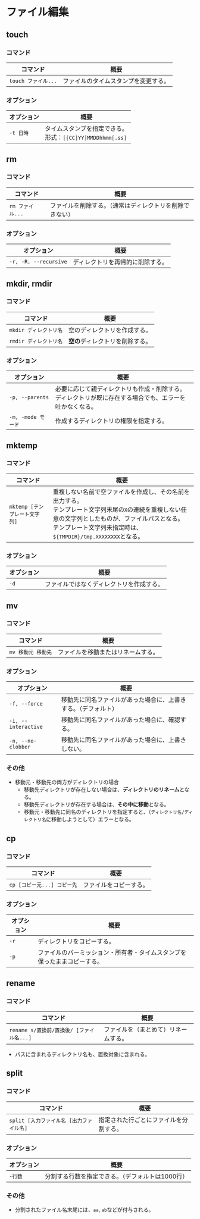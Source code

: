 # ファイル編集

## touch

### コマンド

|コマンド|概要|
|---|---|
|`touch ファイル...`|ファイルのタイムスタンプを変更する。|

### オプション

|オプション|概要|
|---|---|
|`-t 日時`|タイムスタンプを指定できる。<br />形式：`[[CC]YY]MMDDhhmm[.ss]`|

## rm

### コマンド

|コマンド|概要|
|---|---|
|`rm ファイル...`|ファイルを削除する。（通常はディレクトリを削除できない）|

### オプション

|オプション|概要|
|---|---|
|`-r, -R, --recursive`|ディレクトリを再帰的に削除する。|

## mkdir, rmdir

### コマンド

|コマンド|概要|
|---|---|
|`mkdir ディレクトリ名`|空のディレクトリを作成する。|
|`rmdir ディレクトリ名`|**空の**ディレクトリを削除する。|

### オプション

| オプション         | 概要                                                         |
| ------------------ | ------------------------------------------------------------ |
| `-p, --parents`    | 必要に応じて親ディレクトリも作成・削除する。<br />ディレクトリが既に存在する場合でも、エラーを吐かなくなる。 |
| `-m, -mode モード` | 作成するディレクトリの権限を指定する。                       |

## mktemp

### コマンド

|コマンド|概要|
|---|---|
|`mktemp [テンプレート文字列]`|重複しない名前で空ファイルを作成し、その名前を出力する。<br />テンプレート文字列末尾の`X`の連続を重複しない任意の文字列としたものが、ファイルパスとなる。<br />テンプレート文字列未指定時は、`${TMPDIR}/tmp.XXXXXXXX`となる。|

### オプション

|オプション|概要|
|---|---|
|`-d`|ファイルではなくディレクトリを作成する。|

## mv

### コマンド

|コマンド|概要|
|---|---|
|`mv 移動元 移動先`|ファイルを移動またはリネームする。|

### オプション

| オプション          | 概要                                                         |
| ------------------- | ------------------------------------------------------------ |
| `-f, --force`       | 移動先に同名ファイルがあった場合に、上書きする。（デフォルト） |
| `-i, --interactive` | 移動先に同名ファイルがあった場合に、確認する。               |
| `-n, --no-clobber`  | 移動先に同名ファイルがあった場合に、上書きしない。           |

### その他

- 移動元・移動先の両方がディレクトリの場合
  - 移動先ディレクトリが存在しない場合は、**ディレクトリのリネーム**となる。
  - 移動先ディレクトリが存在する場合は、**その中に移動**となる。
  - 移動元・移動先に同名のディレクトリを指定すると、（`ディレクトリ名/ディレクトリ名`に移動しようとして）エラーとなる。

## cp

### コマンド

|コマンド|概要|
|---|---|
|`cp [コピー元...] コピー先`|ファイルをコピーする。|

### オプション

| オプション | 概要                                                         |
| ---------- | ------------------------------------------------------------ |
| `-r`       | ディレクトリをコピーする。                                   |
| `-p`       | ファイルのパーミッション・所有者・タイムスタンプを保ったままコピーする。 |

## rename

### コマンド

|コマンド|概要|
|---|---|
|`rename s/置換前/置換後/ [ファイル名...]`|ファイルを（まとめて）リネームする。|

- パスに含まれるディレクトリ名も、置換対象に含まれる。

## split

### コマンド

|コマンド|概要|
|---|---|
|`split [入力ファイル名 [出力ファイル名]`|指定された行ごとにファイルを分割する。|

### オプション

|オプション|概要|
|---|---|
|`-行数`|分割する行数を指定できる。（デフォルトは1000行）|

### その他

- 分割されたファイル名末尾には、`aa`, `ab`などが付与される。
